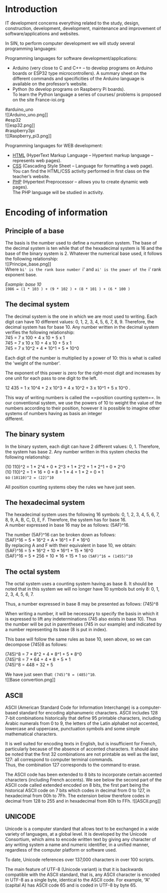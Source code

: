 # Introduction  
IT development concerns everything related to the study, design, construction, development, development, maintenance and improvement of software/applications and websites.  
  
In SIN, to perform computer development we will study several programming languages:  
  
Programming languages for software development/applications:  
- Arduino (very close to C and C++ – to develop programs on Arduino boards or ESP32 type microcontrollers). A summary sheet on the different commands and specificities of the Arduino language is available on the professor’s website.  
- Python (to develop programs on Raspberry Pi boards).  
To learn the Python language a series of courses/ problems is proposed on the site France-ioi.org  
  
#arduino_uno  
![[Arduino_uno.png]]  
#esp32  
![[esp32.png]]  
#raspberry3pi  
![[Raspberry_pi3.png]]  
  
Programming languages for WEB development:  
- [HTML](HTML.md) (HyperText Markup Language – Hypertext markup language – represents web pages).  
- [CSS](Css.md) (Cascading Style Sheet – Language for formatting a web page). You can find the HTML/CSS activity performed in first class on the teacher’s website.  
- [PHP](Php.md) (Hypertext Preprocessor – allows you to create dynamic web pages).  
The PHP language will be studied in activity.  
  
# Encoding of information  
## Principle of a base  
  
The basis is the number used to define a numeration system. The base of the decimal system is ten while that of the hexadecimal system is 16 and the base of the binary system is 2. Whatever the numerical base used, it follows the following relationship:  
![[Principe_base.png]]  
Where `bi' is the rank base number `i' and `ai' is the power of the `i' rank exponent base.  
  
*Example: base 10*  
`1986 = (1 * 103 ) + (9 * 102 ) + (8 * 101 ) + (6 * 100 )`

## The decimal system  
The decimal system is the one in which we are most used to writing. Each digit can have 10 different values: 0, 1, 2, 3, 4, 5, 6, 7, 8, 9. Therefore, the decimal system has for base 10. Any number written in the decimal system verifies the following relationship:  
745 = 7 x 100 + 4 x 10 + 5 x 1  
745 = 7 x 10 x 10 + 4 x 10 + 5 x 1  
745 = 7 x 10^2 + 4 * 10^1 + 5 * 10^0  
  
Each digit of the number is multiplied by a power of 10: this is what is called the 'weight of the number'.  
  
The exponent of this power is zero for the right-most digit and increases by one unit for each pass to one digit to the left.  
  
12 435 = 1 x 10^4 + 2 x 10^3 + 4 x 10^2 + 3 x 10^1 + 5 x 10^0 .  
  
This way of writing numbers is called the ==position counting system==. In our conventional system, we use the powers of 10 to weight the value of the numbers according to their position, however it is possible to imagine other systems of numbers having as basis an integer  
different.  
  
## The binary system  
In the binary system, each digit can have 2 different values: 0, 1. Therefore, the system has base 2. Any number written in this system checks the following relationship:  
  
(10 110)^2 = 1 * 2^4 + 0 * 2^3 + 1 * 2^2 + 1 * 2^1 + 0 * 2^0  
(10 110)^2 = 1 * 16 + 0 * 8 + 1 * 4 + 1 * 2 + 0 * 1  
so `(10110)^2 = (22)^10`  
  
All position counting systems obey the rules we have just seen.  
  
## The hexadecimal system  
The hexadecimal system uses the following 16 symbols: 0, 1, 2, 3, 4, 5, 6, 7, 8, 9, A, B, C, D, E, F. Therefore, the system has for base 16.  
A number expressed in base 16 may be as follows: (5AF)^16.  
  
The number (5AF)^16 can be broken down as follows:  
(5AF)^16 = 5 * 16^2 + A * 16^1 + F * 16^0  
By replacing A and F with their equivalent in base 10, we obtain:  
(5AF)^16 = 5 * 16^2 + 10 * 16^1 + 15 * 16^0  
(5AF)^16 = 5 * 256 + 10 * 16 + 15 * 1
so `(5AF)^16 = (1455)^10`  
  
## The octal system  
The octal system uses a counting system having as base 8. It should be noted that in this system we will no longer have 10 symbols but only 8: 0, 1, 2, 3, 4, 5, 6, 7.  
  
Thus, a number expressed in base 8 may be presented as follows: (745)^8  
  
When writing a number, it will be necessary to specify the basis in which it is expressed to lift any indeterminations (745 also exists in base 10). Thus the number will be put in parentheses (745 in our example) and indicated by a number representing its base (8 is put in index).  
  
This base will follow the same rules as base 10, seen above, so we can decompose (745)8 as follows:  
  
(745)^8 = 7 * 8^2 + 4 * 8^1 + 5 * 8^0  
(745)^8 = 7 * 64 + 4 * 8 + 5 * 1  
(745)^8 = 448 + 32 + 5  
  
We have just seen that: `(745)^8 = (485)^10`.  
![[Base convertion.png]]  
## ASCII  
ASCII (American Standard Code for Information Interchange) is a computer-based standard for encoding alphanumeric characters. ASCII includes 128 7-bit combinations historically that define 95 printable characters, including Arabic numerals from 0 to 9, the letters of the Latin alphabet not accented, lowercase and uppercase, punctuation symbols and some simple mathematical characters.  
  
It is well suited for encoding texts in English, but is insufficient for French, particularly because of the absence of accented characters. It should also be noted that the first 32 combinations are not printable as well as the last, 127: all correspond to computer terminal commands.  
Thus, the combination 127 corresponds to the command to erase.

The ASCII code has been extended to 8 bits to incorporate certain accented characters (including French accents). We see below the second part of the ASCII code called extended encoded on 8 bits, the first part being the historical ASCII code on 7 bits which codes in decimal from 0 to 127, in hexadecimal from 00h to 7Fh. The extension below therefore codes in decimal from 128 to 255 and in hexadecimal from 80h to FFh.
![[ASCII.png]]

## UNICODE
Unicode is a computer standard that allows text to be exchanged in a wide variety of languages, at a global level. It is developed by the Unicode Consortium, which aims to encode written text by giving any character of any writing system a name and numeric identifier, in a unified manner, regardless of the computer platform or software used.

To date, Unicode references over 137,000 characters in over 100 scripts.

The main feature of UTF-8 (Unicode variant) is that it is backwards compatible with the ASCII standard, that is, any ASCII character is encoded in UTF-8 as a single byte, identical to the ASCII code. For example, “A” (capital A) has ASCII code 65 and is coded in UTF-8 by byte 65.